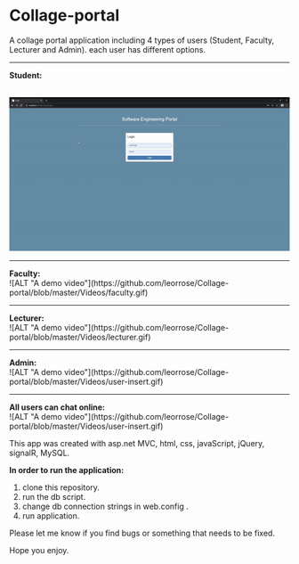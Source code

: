 # Collage-portal
A collage portal application including 4 types of users (Student, Faculty, Lecturer and Admin). 
each user has different options.

<hr/>
<b>Student:</b>
<br/><br/>

![ALT "A demo video"](https://github.com/leorrose/Collage-portal/blob/master/Videos/student.gif)

<hr/>
<b>Faculty:</b><br/>
![ALT "A demo video"](https://github.com/leorrose/Collage-portal/blob/master/Videos/faculty.gif)

<hr/>
<b>Lecturer:</b><br/>
![ALT "A demo video"](https://github.com/leorrose/Collage-portal/blob/master/Videos/lecturer.gif)

<hr/>
<b>Admin:</b><br/>
![ALT "A demo video"](https://github.com/leorrose/Collage-portal/blob/master/Videos/user-insert.gif)

<hr/>
<b>All users can chat online:</b><br/>
![ALT "A demo video"](https://github.com/leorrose/Collage-portal/blob/master/Videos/user-insert.gif)

This app was created with asp.net MVC, html, css, javaScript, jQuery, signalR, MySQL.

<b> In order to run the application: </b>
1. clone this repository.
2. run the db script.
3. change db connection strings in web.config .
4. run application.

Please let me know if you find bugs or something that needs to be fixed.

Hope you enjoy.


